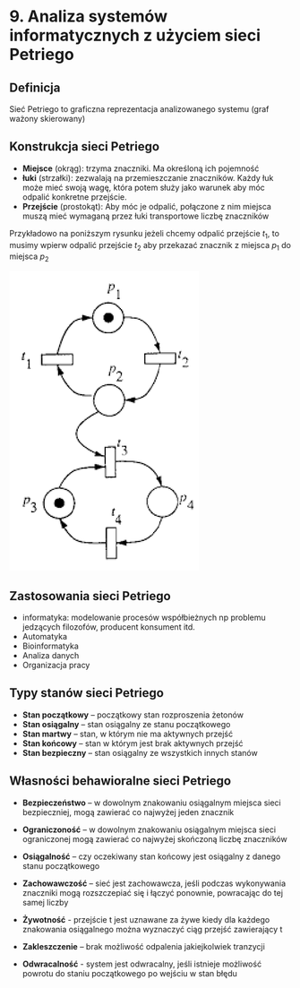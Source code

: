 # 9. Analiza systemów informatycznych z użyciem sieci Petriego

## Definicja

Sieć Petriego to graficzna reprezentacja analizowanego systemu (graf ważony skierowany)

## Konstrukcja sieci Petriego

- **Miejsce** (okrąg): trzyma znaczniki. Ma określoną ich pojemność
- **łuki** (strzałki): zezwalają na przemieszczanie znaczników. Każdy łuk może mieć swoją wagę, która potem służy jako warunek aby móc odpalić konkretne przejście.
- **Przejście** (prostokąt): Aby móc je odpalić, połączone z nim miejsca
muszą mieć wymaganą przez łuki transportowe liczbę znaczników

Przykładowo na poniższym rysunku jeżeli chcemy odpalić przejście $t_1$, to musimy wpierw odpalić przejście $t_2$ aby przekazać znacznik z miejsca $p_1$ do miejsca $p_2$

![Przykładowa sieć petriego](./images/sieci-petriego.png)

## Zastosowania sieci Petriego
- informatyka: modelowanie procesów współbieżnych np problemu jedzących filozofów, producent konsument itd.
- Automatyka
- Bioinformatyka
- Analiza danych
- Organizacja pracy

## Typy stanów sieci Petriego
- **Stan początkowy** – początkowy stan rozproszenia żetonów
- **Stan osiągalny** – stan osiągalny ze stanu początkowego
- **Stan martwy** – stan, w którym nie ma aktywnych przejść
- **Stan końcowy** – stan w którym jest brak aktywnych przejść
- **Stan bezpieczny** – stan osiągalny ze wszystkich innych stanów

## Własności behawioralne sieci Petriego

- **Bezpieczeństwo** – w dowolnym znakowaniu osiągalnym miejsca sieci bezpieczniej, mogą
zawierać co najwyżej jeden znacznik

- **Ograniczoność** – w dowolnym znakowaniu osiągalnym miejsca sieci ograniczonej mogą
zawierać co najwyżej skończoną liczbę znaczników

- **Osiągalność** – czy oczekiwany stan końcowy jest osiągalny z danego stanu początkowego

- **Zachowawczość** – sieć jest zachowawcza, jeśli podczas wykonywania znaczniki mogą
rozszczepiać się i łączyć ponownie, powracając do tej samej liczby

- **Żywotność** - przejście t jest uznawane za żywe kiedy dla każdego znakowania osiągalnego
można wyznaczyć ciąg przejść zawierający t

- **Zakleszczenie** – brak możliwość odpalenia jakiejkolwiek tranzycji

- **Odwracalność** - system jest odwracalny, jeśli istnieje możliwość powrotu do staniu
początkowego po wejściu w stan błędu